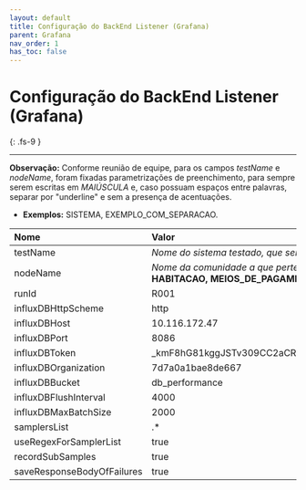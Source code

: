 ```yaml
---
layout: default
title: Configuração do BackEnd Listener (Grafana)
parent: Grafana
nav_order: 1
has_toc: false
---
```


# Configuração do BackEnd Listener (Grafana)
{: .fs-9 }

---

**Observação:** Conforme reunião de equipe, para os campos _testName_ e _nodeName_, foram fixadas parametrizações de preenchimento, para sempre serem escritas em _MAIÚSCULA_ e, caso possuam espaços entre palavras, separar por "underline" e sem a presença de acentuações.

- **Exemplos:** SISTEMA, EXEMPLO_COM_SEPARACAO.

| Nome         | Valor                                                                                                                 |
|:-------------|:----------------------------------------------------------------------------------------------------------------------|
| testName     | _Nome do sistema testado, que será exibido no campo_ **Sistema** _do Grafana._ **Ex.: SIACI, SIAPD, SIMTX, etc.88     |
| nodeName     | _Nome da comunidade a que pertence o sistema testado, que será exibido no campo_ **Comunidade** _do Grafana._ **Ex.: HABITACAO, MEIOS_DE_PAGAMENTO, etc.**                                                                                                  |
| runId                  | R001                                                                                                        |
| influxDBHttpScheme     | http                                                                                                        |
| influxDBHost           | 10.116.172.47                                                                                               |
| influxDBPort           | 8086                                                                                                        |
| influxDBToken          | _kmF8hG81kggJSTv309CC2aCROhAdtmtLpoNsMvfWEXW0VbJj2wAMApRZVhoef3RqYZkJYiHVudX5cT5mhuaXQ==                    |
| influxDBOrganization   | 7d7a0a1bae8de667                                                                                            |
| influxDBBucket         | db_performance                                                                                              |
| influxDBFlushInterval  | 4000                                                                                                        |
| influxDBMaxBatchSize   | 2000                                                                                                        |
| samplersList           | .*                                                                                                          |
| useRegexForSamplerList | true                                                                                                        |
| recordSubSamples       | true                                                                                                        |
| saveResponseBodyOfFailures | true                                                                                                    |

